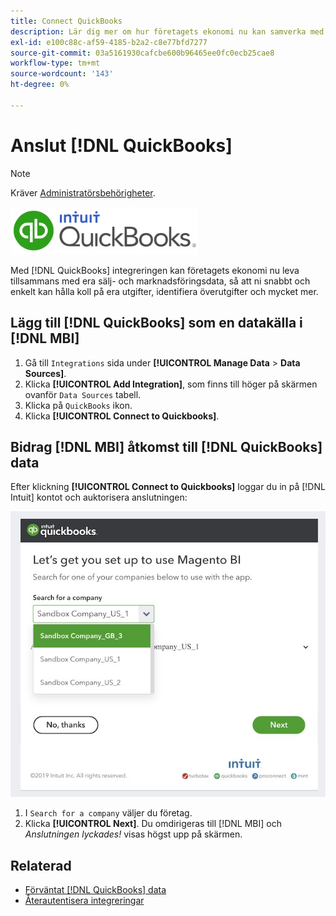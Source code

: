 ```yaml
---
title: Connect QuickBooks
description: Lär dig mer om hur företagets ekonomi nu kan samverka med era sälj- och marknadsföringsdata, så att ni snabbt och enkelt kan hålla koll på era utgifter, identifiera överutgifter och mycket annat.
exl-id: e100c88c-af59-4185-b2a2-c8e77bfd7277
source-git-commit: 03a5161930cafcbe600b96465ee0fc0ecb25cae8
workflow-type: tm+mt
source-wordcount: '143'
ht-degree: 0%

---
```


# Anslut [!DNL QuickBooks]

>[!NOTE]
>
>Kräver [Administratörsbehörigheter](../../../administrator/user-management/user-management.md).

![](../../../assets/Quickbooks.png)

Med [!DNL QuickBooks] integreringen kan företagets ekonomi nu leva tillsammans med era sälj- och marknadsföringsdata, så att ni snabbt och enkelt kan hålla koll på era utgifter, identifiera överutgifter och mycket mer.

## Lägg till [!DNL QuickBooks] som en datakälla i [!DNL MBI]

1. Gå till `Integrations` sida under **[!UICONTROL Manage Data** > **Data Sources]**.
1. Klicka **[!UICONTROL Add Integration]**, som finns till höger på skärmen ovanför `Data Sources` tabell.
1. Klicka på `QuickBooks` ikon.
1. Klicka **[!UICONTROL Connect to Quickbooks]**.

## Bidrag [!DNL MBI] åtkomst till [!DNL QuickBooks] data

Efter klickning **[!UICONTROL Connect to Quickbooks]** loggar du in på [!DNL Intuit] kontot och auktorisera anslutningen:

![](../../../assets/QuickBooks_App_Store_1.jpg)

1. I `Search for a company` väljer du företag.
1. Klicka **[!UICONTROL Next]**. Du omdirigeras till [!DNL MBI] och *Anslutningen lyckades!* visas högst upp på skärmen.

## Relaterad

* [Förväntat [!DNL QuickBooks] data](../integrations/quickbooks-data.md)
* [Återautentisera integreringar](https://support.magento.com/hc/en-us/articles/360016733151)
